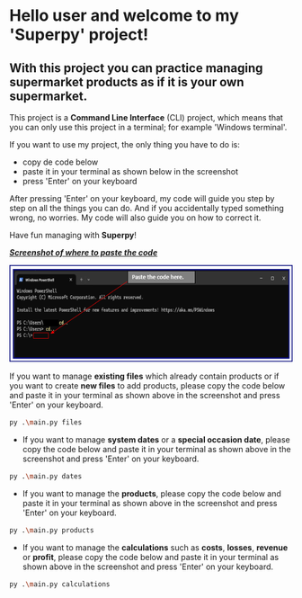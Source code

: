# Hello user and welcome to my 'Superpy' project!

## With this project you can practice managing supermarket products as if it is your own supermarket.



This project is a **Command Line Interface** (CLI) project, which means that you can only use this project in a terminal; for example 'Windows terminal'.

If you want to use my project, the only thing you have to do is:

* copy de code below
* paste it in your terminal as shown below in the screenshot
* press 'Enter' on your keyboard


After pressing 'Enter' on your keyboard, my code will guide you step by step on all the things you can do. And if you accidentally typed something wrong, no worries. My code will also guide you on how to correct it.

Have fun managing with **Superpy**!



***<ins>Screenshot of where to paste the code</ins>***

![Screenshot example for where to paste the code.](image.png)



If you want to manage **existing files** which already contain products or if you want to create **new files** to add products, please copy the code below and paste it in your terminal as shown above in the screenshot and press 'Enter' on your keyboard.


```sh
py .\main.py files
```



* If you want to manage **system dates** or a **special occasion date**, please copy the code below and paste it in your terminal as shown above in the screenshot and press 'Enter' on your keyboard.

```sh
py .\main.py dates
```



* If you want to manage the **products**, please copy the code below and paste it in your terminal as shown above in the screenshot and press 'Enter' on your keyboard.
```sh
py .\main.py products
```



* If you want to manage the **calculations** such as **costs**, **losses**, **revenue** or **profit**, please copy the code below and paste it in your terminal as shown above in the screenshot and press 'Enter' on your keyboard.
```sh
py .\main.py calculations
```
